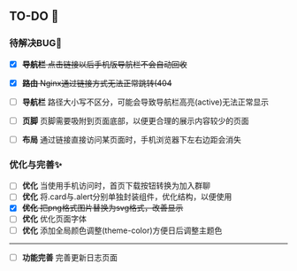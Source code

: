 ## TO-DO :pencil:


### 待解决BUG:bug:

- [x] ~~**导航栏** 点击链接以后手机版导航栏不会自动回收~~
- [x] ~~**路由** Nginx通过链接方式无法正常跳转(404~~
- [ ] **导航栏** 路径大小写不区分，可能会导致导航栏高亮(active)无法正常显示
- [ ] **页脚** 页脚需要吸附到页面底部，以便更合理的展示内容较少的页面
- [ ] **布局** 通过链接直接访问某页面时，手机浏览器下左右边距会消失



### 优化与完善:sparkles:

- [ ] **优化** 当使用手机访问时，首页下载按钮转换为加入群聊
- [ ] **优化** 将.card与.alert分别单独封装组件，优化结构，以便使用
- [x] ~~**优化** 把png格式图片替换为svg格式，改善显示~~
- [ ] **优化** 优化页面字体
- [ ] **优化** 添加全局颜色调整(theme-color)方便日后调整主题色

---
- [ ] **功能完善** 完善更新日志页面 

